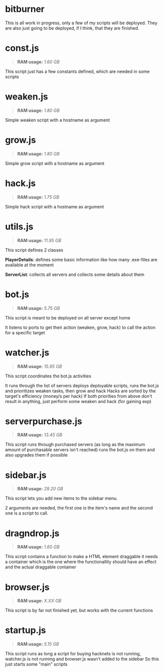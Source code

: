# bitburner
This is all work in progress, only a few of my scripts will be deployed.
They are also just going to be deployed, if I think, that they are finished.

# const.js
>**RAM usage:** *1.60 GB*

This script just has a few constants defined, which are needed in some scripts


# weaken.js
>**RAM usage:** *1.80 GB*

Simple weaken script with a hostname as argument


# grow.js
>**RAM usage:** *1.80 GB*

Simple grow script with a hostname as argument


# hack.js
>**RAM usage:** *1.75 GB*

Simple hack script with a hostname as argument


# utils.js
>**RAM usage:** *11.95 GB*

This script defines 2 classes

**PlayerDetails**: defines some basic information like how many .exe-files are available at the moment

**ServerList**: collects all servers and collects some details about them


# bot.js
>**RAM usage:** *5.75 GB*

This script is meant to be deployed on all server except home

It listens to ports to get their action (weaken, grow, hack) to call the action for a specific target


# watcher.js
>**RAM usage:** *15.95 GB*

This script coordinates the bot.js activities

It runs through the list of servers deploys deployable scripts, runs the bot.js and prioritizes weaken tasks, then grow and hack
Hacks are sorted by the target's efficiency (money/s per hack)
If both priorities from above don't result in anything, just perform some weaken and hack (for gaining exp)


# serverpurchase.js
>**RAM usage:** *13.45 GB*

This script runs through purchased servers (as long as the maximum amount of purchasable servers isn't reached)
runs the bot.js on them and also upgrades them if possible


# sidebar.js
>**RAM usage:** *28.20 GB*

This script lets you add new items to the sidebar menu.

2 arguments are needed, the first one is the item's name and the second one is a script to call.


# dragndrop.js
>**RAM usage:** *1.60 GB*

This script contains a function to make a HTML element draggable
it needs a container which is the one where the functionallity should have an effect and the actual draggable container


# browser.js
>**RAM usage:** *X.XX GB*

This script is by far not finished yet, but works with the current functions


# startup.js
>**RAM usage:** *5.15 GB*

This script runs as long a script for buying hacknets is not running, watcher.js is not running and browser.js wasn't added to the sidebar
So this just starts some "main" scripts
